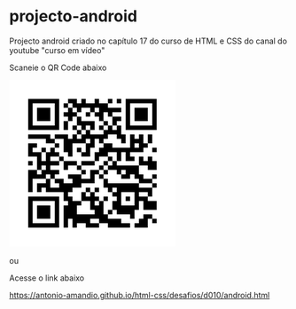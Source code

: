 # projecto-android
Projecto android criado no capítulo 17 do curso de HTML e CSS do canal do youtube "curso em vídeo"

Scaneie o QR Code abaixo

<img src="QR code do site android.png">

ou

Acesse o link abaixo

<a href="https://antonio-amandio.github.io/html-css/desafios/d010/android.html" target="_blank">https://antonio-amandio.github.io/html-css/desafios/d010/android.html</a>
